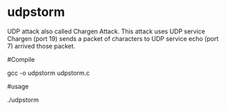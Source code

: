 # udpstorm
UDP attack also called Chargen Attack. This attack uses UDP service Chargen (port 19) sends a packet of characters to UDP service echo (port 7) arrived those packet.


#Compile 

gcc -o udpstorm udpstorm.c


#usage

./udpstorm <source address> <source port> <destination address> <destination port>


